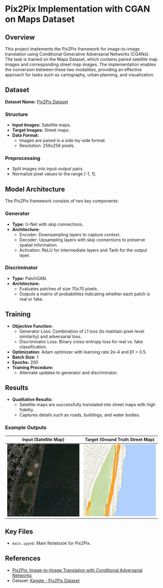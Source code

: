 # Pix2Pix Implementation with CGAN on Maps Dataset

## Overview
This project implements the Pix2Pix framework for image-to-image translation using Conditional Generative Adversarial Networks (CGANs). The task is trained on the Maps Dataset, which contains paired satellite map images and corresponding street map images. The implementation enables the conversion between these two modalities, providing an effective approach for tasks such as cartography, urban planning, and visualization.

## Dataset
**Dataset Name:** [Pix2Pix Dataset](https://www.kaggle.com/datasets/vikramtiwari/pix2pix-dataset?resource=download-directory)

### Structure
- **Input Images:** Satellite maps.
- **Target Images:** Street maps.
- **Data Format:**
  - Images are paired in a side-by-side format.
  - Resolution: 256x256 pixels.

### Preprocessing
- Split images into input-output pairs.
- Normalize pixel values to the range [-1, 1].

## Model Architecture
The Pix2Pix framework consists of two key components:

### Generator
- **Type:** U-Net with skip connections.
- **Architecture:**
  - Encoder: Downsampling layers to capture context.
  - Decoder: Upsampling layers with skip connections to preserve spatial information.
  - Activation: ReLU for intermediate layers and Tanh for the output layer.

### Discriminator
- **Type:** PatchGAN.
- **Architecture:**
  - Evaluates patches of size 70x70 pixels.
  - Outputs a matrix of probabilities indicating whether each patch is real or fake.

## Training
- **Objective Function:**
  - Generator Loss: Combination of L1 loss (to maintain pixel-level similarity) and adversarial loss.
  - Discriminator Loss: Binary cross-entropy loss for real vs. fake classification.
- **Optimization:** Adam optimizer with learning rate 2e-4 and β1 = 0.5.
- **Batch Size:** 1
- **Epochs:** 200
- **Training Procedure:**
  - Alternate updates to generator and discriminator.

## Results
- **Qualitative Results:**
  - Satellite maps are successfully translated into street maps with high fidelity.
  - Captures details such as roads, buildings, and water bodies.

### Example Outputs
| Input (Satellite Map) | Target (Ground Truth Street Map) |
|-------------------------------|-----------------------------------|
| ![Input](input.png)  | ![Output](output.png)         |




## Key Files
- `main.ipynb`: Main Notebook for Pix2Pix.

## References
- [Pix2Pix: Image-to-Image Translation with Conditional Adversarial Networks](https://arxiv.org/abs/1611.07004)
- Dataset: [Kaggle - Pix2Pix Dataset](https://www.kaggle.com/datasets/vikramtiwari/pix2pix-dataset?resource=download-directory)


